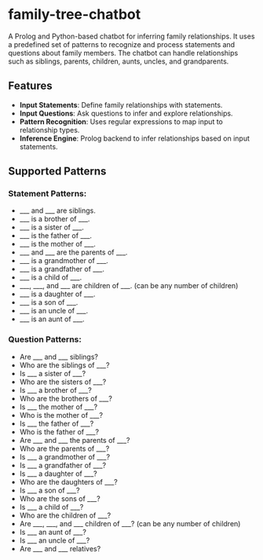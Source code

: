 # family-tree-chatbot
A Prolog and Python-based chatbot for inferring family relationships. It uses a predefined set of patterns to recognize and process statements and questions about family members. The chatbot can handle relationships such as siblings, parents, children, aunts, uncles, and grandparents.

## Features
- **Input Statements**: Define family relationships with statements.
- **Input Questions**: Ask questions to infer and explore relationships.
- **Pattern Recognition**: Uses regular expressions to map input to relationship types.
- **Inference Engine**: Prolog backend to infer relationships based on input statements.

## Supported Patterns

### Statement Patterns:
- ___ and ___ are siblings.
- ___ is a brother of ___.
- ___ is a sister of ___. 
- ___ is the father of ___.
- ___ is the mother of ___. 
- ___ and ___ are the parents of ___.
- ___ is a grandmother of ___. 
- ___ is a grandfather of ___.
- ___ is a child of ___.
- ___, ___, and ___ are children of ___. (can be any number of children)
- ___ is a daughter of ___.
- ___ is a son of ___.
- ___ is an uncle of ___.
- ___ is an aunt of ___.

### Question Patterns:
- Are ___ and ___ siblings? 
- Who are the siblings of ___?
- Is ___ a sister of ___? 
- Who are the sisters of ___?
- Is ___ a brother of ___? 
- Who are the brothers of ___?
- Is ___ the mother of ___? 
- Who is the mother of ___?
- Is ___ the father of ___? 
- Who is the father of ___?
- Are ___ and ___ the parents of ___? 
- Who are the parents of ___?
- Is ___ a grandmother of ___? 
- Is ___ a grandfather of ___?
- Is ___ a daughter of ___? 
- Who are the daughters of ___?
- Is ___ a son of ___? 
- Who are the sons of ___?
- Is ___ a child of ___? 
- Who are the children of ___?
- Are ___, ___, and ___ children of ___? (can be any number of children)
- Is ___ an aunt of ___?
- Is ___ an uncle of ___? 
- Are ___ and ___ relatives?
